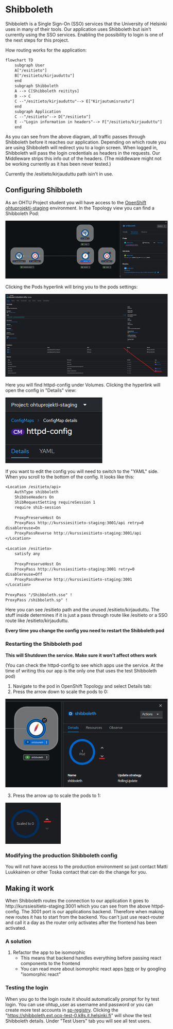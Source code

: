# Shibboleth
Shibboleth is a Single Sign-On (SSO) services that the University of Helsinki uses in many of their tools. Our application uses Shibboleth but isin't currently using the SSO services. Enabling the possibility to login is one of the next steps for this project.

How routing works for the application:
```mermaid
flowchart TD
    subgraph User
    A["/esitieto"]
    B["/esitieto/kirjauduttu"]
    end
    subgraph Shibboleth
    A --> C[Shibboleth reititys]
    B --> C
    C --"/esitieto/kirjauduttu"--> E["Kirjautumisruutu"]
    end
    subgraph Application
    C --"/esitieto"--> D["/esitieto"]
    E --"Login information in headers"--> F["/esitieto/kirjauduttu"]
    end
```
As you can see from the above diagram, all traffic passes through Shibboleth before it reaches our application. Depending on which route you are using Shibboleth will redirect you to a login screen. When logged in, Shibboleth will pass the login credentials as headers in the requests. Our Middleware strips this info out of the headers. (The middleware might not be working currently as it has been never tested.)

Currently the /esitieto/kirjauduttu path isin't in use.

## Configuring Shibboleth
As an OHTU Project student you will have access to the [OpenShift ohtuprojekti-staging](https://console-openshift-console.apps.ocp-test-0.k8s.it.helsinki.fi/topology/ns/ohtuprojekti-staging?view=graph) 
environment. In the Topology view you can find a Shibboleth Pod:

![Shibboleth_OpenShift_Topo.png](/documentation/images/shibboleth-guide/Shibboleth_OpenShift_Topo.png)

Clicking the Pods hyperlink will bring you to the pods settings:

![Shibboleth_OpenShift_Topo.png](/documentation/images/shibboleth-guide/Shibboleth_httpd-config_location.png)

Here you will find httpd-config under Volumes. Clicking the hyperlink will open the config in "Details" view:

![Shibboleth_OpenShift_Topo.png](/documentation/images/shibboleth-guide/Shibboleth_view_or_edit_config.png)

If you want to edit the config you will need to switch to the "YAML" side. When you scroll to the bottom of the config. It looks like this:

```
<Location /esitieto/api>
    AuthType shibboleth
    ShibUseHeaders On
    ShibRequestSetting requireSession 1
    require shib-session

    ProxyPreserveHost On
    ProxyPass http://kurssiesitieto-staging:3001/api retry=0 disablereuse=On
    ProxyPassReverse http://kurssiesitieto-staging:3001/api
</Location>

<Location /esitieto>
    satisfy any

    ProxyPreserveHost On
    ProxyPass http://kurssiesitieto-staging:3001 retry=0 disablereuse=Off
    ProxyPassReverse http://kurssiesitieto-staging:3001
</Location>

ProxyPass "/Shibboleth.sso" !
ProxyPass /shibboleth.sp" !
```

Here you can see /esitieto path and the unused /esitieto/kirjauduttu. The stuff inside determines if it is just a pass through route like /esitieto or a SSO route like /esitieto/kirjauduttu.

**Every time you change the config you need to restart the Shibboleth pod**

### Restarting the Shibboleth pod
**This will Shutdown the service. Make sure it won't affect others work**

(You can check the httpd-config to see which apps use the service. At the time of writing this our app is the only one that uses the test Shibboleth pod)
1. Navigate to the pod in OpenShift Topology and select Details tab:
2. Press the arrow down to scale the pods to 0:

![Shibboleth_OpenShift_Topo.png](/documentation/images/shibboleth-guide/Shibboleth_decrease_pods.png)

3. Press the arrow up to scale the pods to 1:

![Shibboleth_OpenShift_Topo.png](/documentation/images/shibboleth-guide/Shibboleth_increase_pods.png)

### Modifying the production Shibboleth config
You will not have access to the production environment so just contact Matti Luukkainen or other Toska contact that can do the change for you.

## Making it work
When Shibboleth routes the connection to our application it goes to http://kurssiesitieto-staging:3001 which you can see from the above httpd-config. The 3001 port is our applications backend. Therefore when making new routes it has to start from the backend. You can't just use react-router and call it a day as the router only activates after the frontend has been activated.

### A solution
1. Refactor the app to be isomorphic
    - This means that backend handles everything before passing react components to the frontend
    - You can read more about isomorphic react apps [here](https://www.dhiwise.com/post/development-process-with-react-isomorphic-boilerplate) or by googling "isomorphic react"

### Testing the login
When you go to the login route it should automatically prompt for hy test login. You can use ohtup_user as username and password or you can create more test accounts in [sp-registry](https://sp-registry.it.helsinki.fi/login/?next=/). Clicking the "https://shibboleth.ext.ocp-test-0.k8s.it.helsinki.fi" will show the test Shibboleth details. Under "Test Users" tab you will see all test users.
